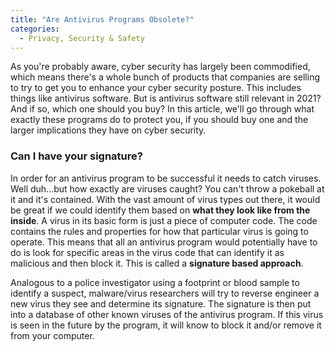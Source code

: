 ```yaml
---
title: "Are Antivirus Programs Obsolete?"
categories:
  - Privacy, Security & Safety
---
```


As you're probably aware, cyber security has largely been commodified, which means there's a whole bunch of products that companies are selling to try to get you to enhance your cyber security posture. This includes things like antivirus software. But is antivirus software still relevant in 2021? And if so, which one should you buy? In this article, we'll go through what exactly these programs do to protect you, if you should buy one and the larger implications they have on cyber security. 

### Can I have your signature?

In order for an antivirus program to be successful it needs to catch viruses. Well duh...but how exactly are viruses caught? You can't throw a pokeball at it and it's contained. With the vast amount of virus types out there, it would be great if we could identify them based on **what they look like from the inside**. A virus in its basic form is just a piece of computer code. The code contains the rules and properties for how that particular virus is going to operate. This means that all an antivirus program would potentially have to do is look for specific areas in the virus code that can identify it as malicious and then block it. This is called a **signature based approach**. 

Analogous to a police investigator using a footprint or blood sample to identify a suspect, malware/virus researchers will try to reverse engineer a new virus they see and determine its signature. The signature is then put into a database of other known viruses of the antivirus program. If this virus is seen in the future by the program, it will know to block it and/or remove it from your computer. 
